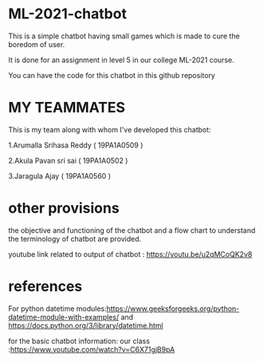 # ML-2021-chatbot
This is a simple chatbot having small games which is made to cure the boredom of user.

It is done for an assignment in level 5 in our college ML-2021 course.

You can have the code for this chatbot in this github repository

# MY TEAMMATES
This is my team along with whom I've developed this chatbot:

1.Arumalla Srihasa Reddy ( 19PA1A0509 )

2.Akula Pavan sri sai ( 19PA1A0502 )

3.Jaragula Ajay ( 19PA1A0560 )

# other provisions
the objective and functioning of the chatbot and a flow chart to understand the terminology of chatbot are provided.

youtube link related to output of chatbot : https://youtu.be/u2qMCoQK2v8

# references
For python datetime modules:https://www.geeksforgeeks.org/python-datetime-module-with-examples/
                         and https://docs.python.org/3/library/datetime.html
                         
                         
for the basic chatbot information: our class :https://www.youtube.com/watch?v=C6X71gjB9pA
